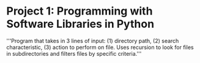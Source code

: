 # Project 1: Programming with Software Libraries in Python 

'''Program that takes in 3 lines of input: (1) directory path, (2) search characteristic,
(3) action to perform on file. Uses recursion to look for files in subdirectories and 
filters files by specific criteria.'''
